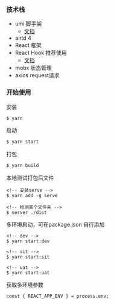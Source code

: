 ### 技术栈

- umi 脚手架
    - [文档](https://umijs.org/zh-CN/docs/navigate-between-pages)
- antd 4
- React 框架
- React Hook 推荐使用
    - [文档](https://react.docschina.org/docs/hooks-intro.html)
- mobx 状态管理
- axios request请求

### 开始使用

安装

```bash
$ yarn
```

启动

```bash
$ yarn start
```

打包

```bash
$ yarn build
```

本地测试打包后文件
```
<!-- 安装serve -->
$ yarn add -g serve

<!-- 检测某个文件夹 -->
$ server ./dist
```

多环境启动，可在package.json 自行添加

```
<!-- dev -->
$ yarn start:dev

<!-- sit -->
$ yarn start:sit

<!-- uat -->
$ yarn start:uat
```

获取多环境参数
``` tsx
const { REACT_APP_ENV } = process.env;
```


